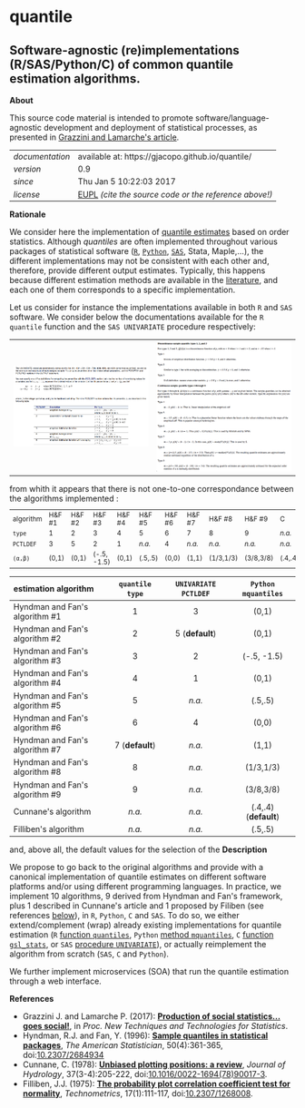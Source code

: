 quantile
======

Software-agnostic (re)implementations (R/SAS/Python/C) of common quantile estimation algorithms.
---

**About**

This source code material is intended to promote software/language-agnostic development and deployment of statistical processes, as presented in [Grazzini and Lamarche's article](#References). 

<table align="center">
    <tr> <td align="left"><i>documentation</i></td> <td align="left">available at: https://gjacopo.github.io/quantile/</td> </tr> 
    <tr> <td align="left"><i>version</i></td> <td align="left">0.9</td> </tr> 
    <tr> <td align="left"><i>since</i></td> <td align="left">Thu Jan  5 10:22:03 2017</td> </tr> 
    <tr> <td align="left"><i>license</i></td> <td align="left"><a href="https://joinup.ec.europa.eu/sites/default/files/eupl1.1.-licence-en_0.pdfEUPL">EUPL</a>  <i>(cite the source code or the reference above!)</i> </td> </tr> 
</table>

**Rationale**

We consider here the implementation of [quantile estimates](http://www.math.ntu.edu.tw/~hchen/teaching/LargeSample/notes/noteorder.pdf) based on order statistics. 
Although _quantiles_ are often implemented throughout various packages of statistical software ([`R`](https://www.r-project.org), [`Python`](https://www.python.org), [`SAS`](http://www.sas.com/), Stata, Maple,…), the different implementations may not be consistent with each other and, therefore, provide different output estimates. 
Typically, this happens because different estimation methods are available in the [literature](http://mathworld.wolfram.com/Quantile.html), and each one of them corresponds to a specific implementation. 

Let us consider for instance the implementations available in both `R` and `SAS` software. We consider below the documentations available for the `R quantile` function and the `SAS UNIVARIATE` procedure respectively: 
<table>
<tr>
<td><kbd><img src="docs/doc_sas.png" width="500"> </kbd></td>
<td><kbd><img src="docs/doc_r.png" width="500"> </kbd></td>
</tr>
</table>
from whith it appears that there is not one-to-one correspondance between the algorithms implemented :
<small>
<table align="center">
   <tr> <td align="centre">algorithm</td>
        <td>H&amp;F &num;1</td><td>H&amp;F &num;2</td><td>H&amp;F &num;3</td><td>H&amp;F &num;4</td><td>H&amp;F &num;5</td><td>H&amp;F &num;6</td><td>H&amp;F &num;7</td><td>H&amp;F &num;8</td><td>H&amp;F &num;9</td><td>C</td><td>F</td>
   </tr>
   <tr> <td align="centre"><code>type</code></td>
         <td>1</td><td>2</td><td>3</td><td>4</td><td>5</td><td>6</td><td>7</td><td>8</td><td>9</td><td><i>n.a.</i></td><td><i>n.a.</i></td>
    </tr>
    <tr> <td align="centre"><code>PCTLDEF</code></td>
         <td>3</td><td>5</td><td>2</td><td>1</td><td> <i>n.a.</i></td><td>4</td><td> <i>n.a.</i></td><td> <i>n.a.</i></td><td> <i>n.a.</i></td><td> <i>n.a.</i></td><td> <i>n.a.</i></td>
    </tr>
    <tr> <td align="centre"><code>(&alpha;,&beta;)</code></td>
         <td>(0,1)</td><td>(0,1)</td><td> (-.5, -1.5)</td><td>(0,1)</td><td> (.5,.5) </td><td>(0,0)</td><td> (1,1)</td><td> (1/3,1/3)</td><td> (3/8,3/8)</td><td> (.4,.4)</td><td> (.5,.5)</td>
    </tr>
</table>  
</small>

|     estimation algorithm        | `quantile type` | `UNIVARIATE PCTLDEF` |  `Python mquantiles`  |
|:--------------------------------|:---------------:|:--------------------:|:---------------------:|
| Hyndman and Fan's algorithm \#1 |        1        |           3          |         (0,1)         |
| Hyndman and Fan's algorithm \#2 |        2        |    5 (**default**)   |         (0,1)         |
| Hyndman and Fan's algorithm \#3 |        3        |           2          |      (-.5, -1.5)      | 
| Hyndman and Fan's algorithm \#4 |        4        |           1          |         (0,1)         | 
| Hyndman and Fan's algorithm \#5 |        5        |         _n.a._       |        (.5,.5)        | 
| Hyndman and Fan's algorithm \#6 |        6        |           4          |         (0,0)         |
| Hyndman and Fan's algorithm \#7 | 7 (**default**) |         _n.a._       |         (1,1)         |
| Hyndman and Fan's algorithm \#8 |        8        |         _n.a._       |       (1/3,1/3)       |
| Hyndman and Fan's algorithm \#9 |        9        |         _n.a._       |       (3/8,3/8)       |
| Cunnane's algorithm             |      _n.a._     |         _n.a._       | (.4,.4) (**default**) |
| Filliben's  algorithm           |      _n.a._     |         _n.a._       |        (.5,.5)        |


and, above all, the default values for the selection of the 
**Description**

We propose to go back to the original algorithms and provide with a canonical implementation of quantile estimates on different software platforms and/or using different programming languages. In practice, we implement 10 algorithms, 9 derived from Hyndman and Fan's framework, plus 1 described in Cunnane's article and 1 proposed by Filiben (see references [below](#References)), in `R`, `Python`, `C` and `SAS`. To do so, we either extend/complement (wrap) already existing implementations for quantile estimation (`R` [function `quantiles`](http://stat.ethz.ch/R-manual/R-devel/library/stats/html/quantile.html), `Python` [method `mquantiles`](http://docs.scipy.org/doc/scipy/reference/generated/scipy.stats.mstats.mquantiles.html), `C` [function `gsl_stats`](https://www.gnu.org/software/gsl/manual/html_node/Median-and-Percentiles.html), or `SAS` [procedure `UNIVARIATE`](http://support.sas.com/documentation/cdl/en/procstat/66703/HTML/default/viewer.htm#procstat_univariate_syntax01.htm)), or actually reimplement the algorithm from scratch (`SAS`, `C` and `Python`).

We further implement microservices (SOA) that run the quantile estimation through a web interface.

**<a name="References"></a>References**

* Grazzini J. and Lamarche P. (2017): [**Production of social statistics... goes social!**](https://www.conference-service.com/NTTS2017/documents/agenda/data/abstracts/abstract_124.html), in _Proc.  New Techniques and Technologies for Statistics_.
* Hyndman, R.J. and Fan, Y. (1996): [**Sample quantiles in statistical packages**](https://www.amherst.edu/media/view/129116/original/Sample+Quantiles.pdf), _The American Statistician_, 50(4):361-365, doi:[10.2307/2684934](http://www.jstor.org/stable/2684934)
* Cunnane, C. (1978): [**Unbiased plotting positions: a review**](http://www.sciencedirect.com/science/article/pii/0022169478900173), _Journal of Hydrology_, 37(3-4):205-222, doi:[10.1016/0022-1694(78)90017-3](https://dx.doi.org/10.1016/0022-1694(78)90017-3).
* Filliben, J.J. (1975): [**The probability plot correlation coefficient test for normality**](http://www1.cmc.edu/pages/faculty/MONeill/Math152/Handouts/filliben.pdf), _Technometrics_, 17(1):111-117, doi:[10.2307/1268008](https://dx.doi.org/10.2307/1268008).
